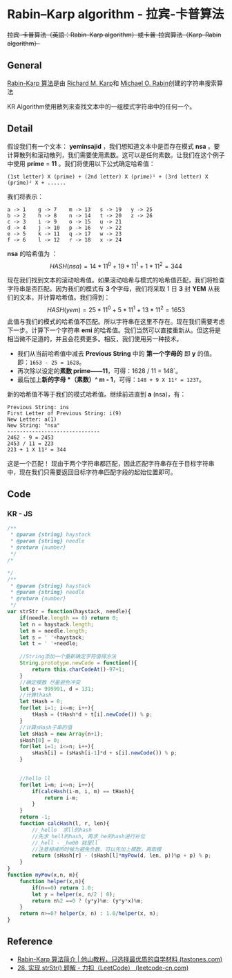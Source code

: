 # Rabin–Karp algorithm - 拉宾-卡普算法

~~拉宾-卡普算法（英語：Rabin–Karp algorithm）或卡普-拉宾算法（Karp–Rabin algorithm）~~

## General

[Rabin-Karp 算法](https://en.wikipedia.org/wiki/Rabin–Karp_algorithm)是由 [Richard M. Karp](https://en.wikipedia.org/wiki/Richard_M._Karp)和 [Michael O. Rabin](https://en.wikipedia.org/wiki/Michael_O._Rabin)创建的字符串搜索算法

KR Algorithm使用散列来查找文本中的一组模式字符串中的任何一个。

## Detail

假设我们有一个文本： **yeminsajid** ，我们想知道文本中是否存在模式 **nsa** 。要计算散列和滚动散列，我们需要使用素数。这可以是任何素数。让我们在这个例子中使用 **prime** = **11** 。我们将使用以下公式确定哈希值：

```placeholder
(1st letter) X (prime) + (2nd letter) X (prime)¹ + (3rd letter) X (prime)² X + ......
```

我们将表示：

```placeholder
a -> 1    g -> 7    m -> 13   s -> 19   y -> 25
b -> 2    h -> 8    n -> 14   t -> 20   z -> 26
c -> 3    i -> 9    o -> 15   u -> 21
d -> 4    j -> 10   p -> 16   v -> 22
e -> 5    k -> 11   q -> 17   w -> 23
f -> 6    l -> 12   r -> 18   x -> 24
```

**nsa** 的哈希值为 ：
$$
HASH(nsa) = 14 * 11^0 + 19 * 11^1 + 1 * 11^2 = 344
$$


现在我们找到文本的滚动哈希值。如果滚动哈希与模式的哈希值匹配，我们将检查字符串是否匹配。因为我们的模式有 **3 个**字母，我们将采取 1 日 **3** 封 **YEM** 从我们的文本，并计算哈希值。我们得到：
$$
HASH(yem) = 25 * 11^0 + 5 * 11^1 + 13 * 11^2 = 1653
$$
此值与我们的模式的哈希值不匹配。所以字符串在这里不存在。现在我们需要考虑下一步。计算下一个字符串 **emi** 的哈希值。我们当然可以直接重新从。但这将是相当微不足道的，并且会花费更多。相反，我们使用另一种技术。

- 我们从当前哈希值中减去 **Previous String** 中的 **第一个字母的** 即 **y** 的值。即：`1653 - 25 = 1628`。
- 再次除以设定的**素数 prime——11**，可得：1628 / 11 = 148`。
- 最后加上**新的字母 \*（素数）\^ m - 1**，可得：`148 + 9 X 11² = 1237`。

新的哈希值不等于我们的模式哈希值。继续前进直到 **a** \(nsa\)，有：

```placeholder
Previous String: ins
First Letter of Previous String: i(9)
New Letter: a(1)
New String: "nsa"
------------------------------
2462 - 9 = 2453
2453 / 11 = 223
223 + 1 X 11² = 344
```

这是一个匹配！ 现由于两个字符串都匹配，因此匹配字符串存在于目标字符串中，现在我们只需要返回目标字符串匹配字段的起始位置即可。

## Code

### KR - JS

```js
/**
 * @param {string} haystack
 * @param {string} needle
 * @return {number}
 */
/*

*/
/**
 * @param {string} haystack
 * @param {string} needle
 * @return {number}
 */
var strStr = function(haystack, needle){
    if(needle.length == 0) return 0;
    let n = haystack.length;
    let m = needle.length;
    let s = ' '+haystack;
    let t = ' '+needle;
    
    //String添加一个重新确定字符值得方法
    String.prototype.newCode = function(){
        return this.charCodeAt()-97+1;
    }
    //确定模数 尽量避免冲突
    let p = 999991, d = 131;
    //计算thash
    let tHash = 0;
    for(let i=1; i<=m; i++){
        tHash = (tHash*d + t[i].newCode()) % p;
    }
    //计算sHash子串的值
    let sHash = new Array(n+1);
    sHash[0] = 0;
    for(let i=1; i<=n; i++){
        sHash[i] = (sHash[i-1]*d + s[i].newCode()) % p;
    }
   

    //hello ll
    for(let i=m; i<=n; i++){
        if(calcHash(i-m, i, m) == tHash){
            return i-m;
        }
    }
    return -1;
    function calcHash(l, r, len){
        //_hello  求ll的hash
        //先求_hell的hash, 再求_he的hash进行补位
        //_hell - _he00 就是ll
        //注意相减的时候为避免负数，可以先加上模数。再取模
        return (sHash[r] - (sHash[l]*myPow(d, len, p))%p + p) % p;
    }
}
function myPow(x,n, m){
    function helper(x,n){
        if(n==0) return 1.0;
        let y = helper(x, n/2 | 0);
        return n%2 ==0 ? (y*y)%m: (y*y*x)%m;
    }
    return n>=0? helper(x, n) : 1.0/helper(x, n);
}
```



## Reference

- [Rabin-Karp 算法简介 | 他山教程，只选择最优质的自学材料 (tastones.com)](http://www.tastones.com/stackoverflow/algorithm/substring-search/introduction_to_rabin-karp_algorithm/)
- [28. 实现 strStr() 题解 - 力扣（LeetCode） (leetcode-cn.com)](https://leetcode-cn.com/problems/implement-strstr/solution/28-shi-xian-strstr-rabin-karp-by-jingyua-w3h1/)
